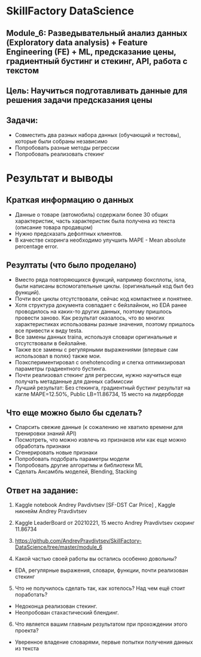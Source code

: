 # SkillFactory DataScience
 
## Module_6: Разведывательный анализ данных (Exploratory data analysis) + Feature Engineering (FE) + ML, предсказание цены, градиентный бустинг и стекинг, API, работа с текстом 

## Цель: Научиться подготавливать данные для решения задачи предсказания цены

## Задачи: 
* Совместить два разных набора данных (обучающий и тестовы), которые были собраны независимо
* Попробовать разные методы регрессии
* Попробовать реализовать стекинг

# Результат и выводы

## Краткая информацию о данных
* Данные о товаре (автомобиль) содержали более 30 общих характеристик, часть характеристик была получена из текста (описание товара продавцом)
* Нужно предсказать дефолтных клиентов.
* В качестве скоринга необходимо улучшить MAPE - Mean absolute percentage error. 

## Резултаты (что было проделано)
* Вместо ряда повторяющихся функций, например боксплоты, isna, были написаны вспомогательные циклы. (оригинальный код был без функций).
* Почти все циклы отсутствовали, сейчас код компактнее и понятнее.
* Хотя структура документа совпадает с бейзлайном, но EDA ранее проводилось на каких-то других данных, поэтому пришлось провести заново. Как результат оказалось, что во многих характеристиках использованы разные значения, поэтому пришлось все привести к виду testa.
* Все замены данных traina, используя словари оригинальные и отсутствовали в бейзлайне.
* Также все замены с регулярными выражениями (впервые сам использовал в полях) также мои.
* Поэкспериментировал с onehotencoding и слегка оптимизировал параметры градиентного бустинга.
* Почти реализовал стекинг для регрессии, нужно научиться еще получать метаданные для данных сабмиссии
* Лучший результат: Без стекинга, градиентный бустинг результат на кагле MAPE=12.50%, Public LB=11.86734, 15 место на лидерборде

## Что еще можно было бы сделать?
* Спарсить свежие данные (к сожалению не хватило времени для тренировки знаний API)
* Посмотреть, что можно извлечь из признаков или как еще можно обработать признаки
* Сгенерировать новые признаки
* Попробовать подобрать параметры модели
* Попробовать другие алгоритмы и библиотеки ML
* Сделать Ансамбль моделей, Blending, Stacking
 
 
## Ответ на задание:

1. Kaggle notebook Andrey Pavdivtsev [SF-DST Car Price] , Kaggle никнейм Andrey Pravdivtsev

2. Kaggle LeaderBoard от 20210221, 15 место Andrey Pravdivtsev скоринг 11.86734

3. https://github.com/AndreyPravdivtsev/SkillFactory-DataScience/tree/master/module_6

4. Какой частью своей работы вы остались особенно довольны?
- EDA, регулярные выражения, словари, функции, почти реализован стекинг

5. Что не получилось сделать так, как хотелось? Над чем ещё стоит поработать?
- Недоконца реализован стекинг.
- Неопробован стахастический блендинг.

6. Что является вашим главным результатом при прохождении этого проекта?
- Уверенное владение словарями, первые попытки получения данных из текста
